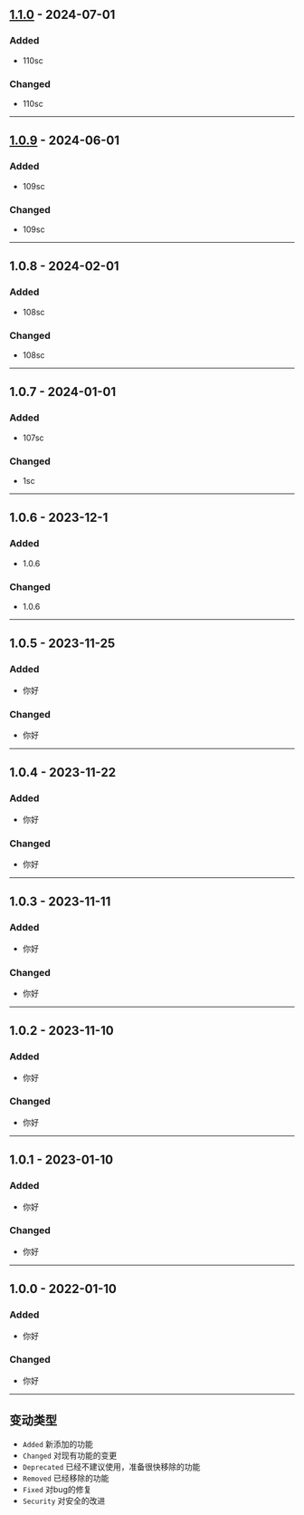 ## [1.1.0] - 2024-07-01 
### Added

- 110sc

### Changed

- 110sc

---
## [1.0.9] - 2024-06-01 
### Added

- 109sc

### Changed

- 109sc

---
## 1.0.8 - 2024-02-01 
### Added

- 108sc

### Changed

- 108sc

---

## 1.0.7 - 2024-01-01 
### Added

- 107sc

### Changed

- 1sc

---
## 1.0.6 - 2023-12-1 
### Added

- 1.0.6

### Changed

- 1.0.6

---
## 1.0.5 - 2023-11-25 
### Added

- 你好

### Changed

- 你好

---
## 1.0.4 - 2023-11-22 
### Added

- 你好

### Changed

- 你好

---

## 1.0.3 - 2023-11-11 
### Added

- 你好

### Changed

- 你好

---
## 1.0.2 - 2023-11-10 
### Added

- 你好

### Changed

- 你好

---
## 1.0.1 - 2023-01-10 
### Added

- 你好

### Changed

- 你好

---

## 1.0.0 - 2022-01-10 
### Added

- 你好

### Changed

- 你好

---

## 变动类型

- `Added` 新添加的功能
- `Changed` 对现有功能的变更
- `Deprecated` 已经不建议使用，准备很快移除的功能
- `Removed` 已经移除的功能
- `Fixed` 对bug的修复
- `Security` 对安全的改进 

[1.1.0]:https://github.com/ZzzM/AA//compare/1.0.9...1.1.0
[1.0.9]:https://github.com/ZzzM/AA//compare/1.0.8...1.0.9
[1.0.0]:https://github.com/ZzzM/AA/releases/tag/1.0.0